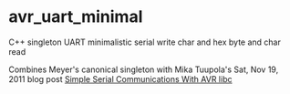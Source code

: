 # avr_uart_minimal
C++ singleton UART minimalistic serial write char and hex byte and char read

Combines Meyer's canonical singleton with Mika Tuupola's Sat, Nov 19, 2011 blog post [Simple Serial Communications With AVR libc](https://appelsiini.net/2011/simple-usart-with-avr-libc/)
